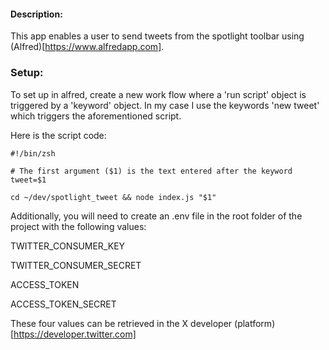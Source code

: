 
#### Description:

This app enables a user to send tweets from the spotlight toolbar using (Alfred)[https://www.alfredapp.com].

### Setup:

To set up in alfred, create a new work flow where a 'run script' object is triggered by a 'keyword' object.
In my case I use the keywords 'new tweet' which triggers the aforementioned script. 

Here is the script code:

```
#!/bin/zsh

# The first argument ($1) is the text entered after the keyword
tweet=$1

cd ~/dev/spotlight_tweet && node index.js "$1"
```

Additionally, you will need to create an .env file in the root folder of the project with the following values:

TWITTER_CONSUMER_KEY

TWITTER_CONSUMER_SECRET

ACCESS_TOKEN

ACCESS_TOKEN_SECRET

These four values can be retrieved in the X developer (platform)[https://developer.twitter.com]
